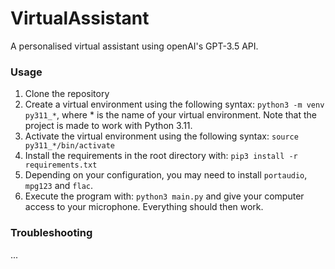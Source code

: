 # VirtualAssistant
A personalised virtual assistant using openAI's GPT-3.5 API.

### Usage
1. Clone the repository
2. Create a virtual environment using the following syntax: ```python3 -m venv py311_*```, where * is the name of your virtual environment. Note that the project is made to work with Python 3.11.
3. Activate the virtual environment using the following syntax: ```source py311_*/bin/activate```
4. Install the requirements in the root directory with: ```pip3 install -r requirements.txt```
5. Depending on your configuration, you may need to install ```portaudio```, ```mpg123``` and ```flac```.
6. Execute the program with: ```python3 main.py``` and give your computer access to your microphone. Everything should then work.

### Troubleshooting
...
